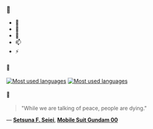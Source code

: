 ### 👋

- 🔭
- 🌱
- 💬
- 📫
- ⚡

#### 🧏

[![Most used languages](https://github-readme-stats-aynah.vercel.app/api/top-langs/?username=aynh&theme=solarized-dark&langs_count=6&layout=compact&hide_title=true)](https://github.com/anuraghazra/github-readme-stats#gh-dark-mode-only)
[![Most used languages](https://github-readme-stats-aynah.vercel.app/api/top-langs/?username=aynh&theme=solarized-light&langs_count=6&layout=compact&hide_title=true)](https://github.com/anuraghazra/github-readme-stats#gh-light-mode-only)

#### 💬

> "While we are talking of peace, people are dying."

&mdash; [**Setsuna F. Seiei**](https://myanimelist.net/character.php?q=Setsuna%20F.%20Seiei&cat=character), [**Mobile Suit Gundam 00**](https://myanimelist.net/search/all?q=Mobile%20Suit%20Gundam%2000&cat=all)
